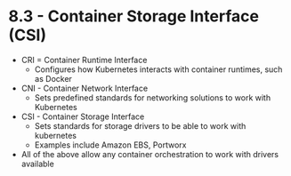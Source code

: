 # 8.3 - Container Storage Interface (CSI)

- CRI = Container Runtime Interface
  - Configures how Kubernetes interacts with container runtimes, such as
Docker
- CNI - Container Network Interface
  - Sets predefined standards for networking solutions to work with Kubernetes
- CSI - Container Storage Interface
  - Sets standards for storage drivers to be able to work with kubernetes
  - Examples include Amazon EBS, Portworx
- All of the above allow any container orchestration to work with drivers available
